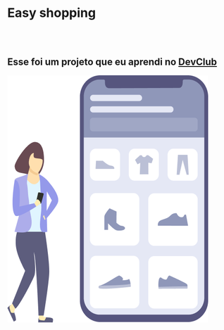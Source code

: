 <h1>Easy shopping</h1>
<br>
<br>
<h2>Esse foi um projeto que eu aprendi no <a href="https://rodolfomori.com.br/devclub">DevClub</a></h2>
<img src="https://github.com/Felipeg1988/Easy-Shopping/blob/main/assets/Illustration-3-3.png?raw=true"/>
